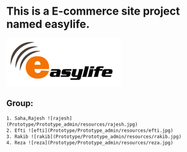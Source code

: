 # This is a E-commerce site project named easylife.
![easylife](Prototype/Prototype_user/e.jpg)

## Group:
	1. Saha,Rajesh ![rajesh](Prototype/Prototype_admin/resources/rajesh.jpg)
	2. Efti ![efti](Prototype/Prototype_admin/resources/efti.jpg)
	3. Rakib ![rakib](Prototype/Prototype_admin/resources/rakib.jpg)
	4. Reza ![reza](Prototype/Prototype_admin/resources/reza.jpg)
